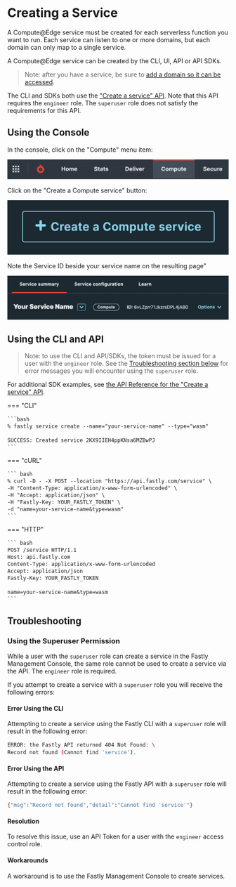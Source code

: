 # Creating a Service

A Compute@Edge service must be created for each serverless function you want to run. Each service can listen to one or more domains, but each domain can only map to a single service.

A Compute@Edge service can be created by the CLI, UI, API or API SDKs.

> Note: after you have a service, be sure to [add a domain so it can be accessed](../domains_and_tls).

The CLI and SDKs both use the ["Create a service" API](https://developer.fastly.com/reference/api/services/service/#create-service). Note that this API requires the `engineer` role. The `superuser` role does not satisfy the requirements for this API.

## Using the Console

In the console, click on the "Compute" menu item:

![](fastly_console_menu_compute.png)

Click on the "Create a Compute service" button:

![](fastly_console_button_create-a-compute-service.png) 

Note the Service ID beside your service name on the resulting page"

![](fastly_compute_console_service-name-and-id.png)

## Using the CLI and API

> Note: to use the CLI and API/SDKs, the token must be issued for a user with the `engineer` role. See the [Troubleshooting section below](#using-the-superuser-permission) for error messages you will encounter using the `superuser` role.

For additional SDK examples, see [the API Reference for the "Create a service" API](https://developer.fastly.com/reference/api/services/service/#create-service).

=== "CLI"

    ```bash
    % fastly service create --name="your-service-name" --type="wasm"

    SUCCESS: Created service 2KX9IIEH4ppKNsa6MZBwPJ
    ```

=== "cURL"

    ``` bash
    % curl -D - -X POST --location "https://api.fastly.com/service" \
    -H "Content-Type: application/x-www-form-urlencoded" \
    -H "Accept: application/json" \
    -H "Fastly-Key: YOUR_FASTLY_TOKEN" \
    -d "name=your-service-name&type=wasm"
    ```

=== "HTTP"

    ``` bash
    POST /service HTTP/1.1
    Host: api.fastly.com
    Content-Type: application/x-www-form-urlencoded
    Accept: application/json
    Fastly-Key: YOUR_FASTLY_TOKEN
    
    name=your-service-name&type=wasm
    ```

## Troubleshooting

### Using the Superuser Permission

While a user with the `superuser` role can create a service in the Fastly Management Console, the same role cannot be used to create a service via the API. The `engineer` role is required.

If you attempt to create a service with a `superuser` role you will receive the following errors:

#### Error Using the CLI

Attempting to create a service using the Fastly CLI with a `superuser` role will result in the following error:

```bash
ERROR: the Fastly API returned 404 Not Found: \
Record not found (Cannot find 'service').
```

#### Error Using the API

Attempting to create a service using the Fastly API with a `superuser` role will result in the following error:

```bash
{"msg":"Record not found","detail":"Cannot find 'service'"}
```

#### Resolution

To resolve this issue, use an API Token for a user with the `engineer` access control role.

#### Workarounds

A workaround is to use the Fastly Management Console to create services.

